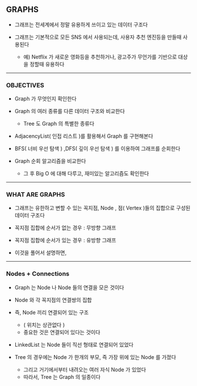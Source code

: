## GRAPHS

- 그래프는 전세계에서 정말 유용하게 쓰이고 있는 데이터 구조다


- 그래프는 기본적으로 모든 SNS 에서 사용되는데, 사용자 추천 엔진등을 만들때 사용된다
  - 예) Netflix 가 새로운 영화등을 추천하거나, 광고주가 무언가를 기반으로 대상을 정할때 유용하다
  
---

### OBJECTIVES

- Graph 가 무엇인지 확인한다


- Graph 의 여러 종류를 다른 데이터 구조와 비교한다
  - Tree 도 Graph 의 특별한 종류다


- AdjacencyList( 인접 리스트 )를 활용해서 Graph 를 구현해본다


- BFS( 너비 우선 탐색 ) ,DFS( 깊이 우선 탐색 ) 를 이용하여 그래프를 순회한다


- Graph 순회 알고리즘을 비교한다
  - 그 후 Big O 에 대해 다루고, 재미있는 알고리즘도 확인한다

---

### WHAT ARE GRAPHS

- 그래프는 유한하고 변할 수 있는 꼭지점, Node , 점( Vertex )들의 집합으로 구성된 데이터 구조다


- 꼭지점 집합에 순서가 없는 경우 : 무방향 그래프


- 꼭지점 집합에 순서가 있는 경우 : 유방향 그래프


- 이것을 풀어서 설명하면,

---

### Nodes + Connections

- Graph 는 Node 나 Node 들의 연결을 모은 것이다


- Node 와 각 꼭지점의 연결쌍의 집합


- 즉, Node 끼리 연결되어 있는 구조
  - ( 위치는 상관없다 )
  - 중요한 것은 연결되어 있다는 것이다


- LinkedList 는 Node 들이 직선 형태로 연결되어 있었다


- Tree 의 경우에는 Node 가 한개의 부모, 즉 가장 위에 있는 Node 를 가졌다
  - 그리고 거기에서부터 내려오는 여러 자식 Node 가 있었다
  - 따라서, Tree 는 Graph 의 일종이다
